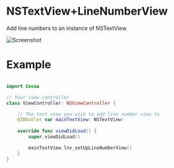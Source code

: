 NSTextView+LineNumberView
=========================

Add line numbers to an instance of NSTextView.

![Screenshot](https://raw.githubusercontent.com/yichizhang/NSTextView-LineNumberView/master/screenshot.png)

Example
========

```swift

import Cocoa

// Your view controller
class ViewController: NSViewController {

    // The text view you wish to add line number view to
    @IBOutlet var mainTextView: NSTextView!
    
    override func viewDidLoad() {
        super.viewDidLoad()

        mainTextView.lnv_setUpLineNumberView()
    }
}

```